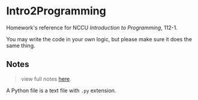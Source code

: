 # Intro2Programming

Homework's reference for NCCU *Introduction to Programming*, 112-1.

You may write the code in your own logic, but please make sure it does the same thing.

## Notes

> view full notes [here](https://hzionn.github.io/Intro2Programming/).

A Python file is a text file with `.py` extension.

